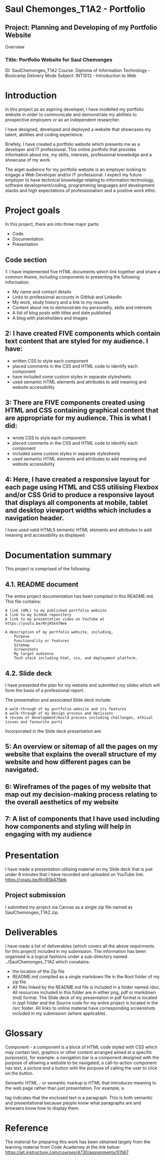 # Saul Chemonges_T1A2 - Portfolio

## Project: Planning and Developing of my Portfolio Website

Overview

### Title:  Portfolio Website for Saul Chemonges
ID:     SaulChemonges_T1A2
Course: Diploma of Information Technology - Bootcamp Delivery Mode
Subject: INT1012 - Introduction to Web

# Introduction

In this project as an aspiring developer, I have modelled my portfolio website in order to communicate and demonstrate my abilities to prospective employers or as an independent researcher.

I have designed, developed and deployed a website that showcases my talent, abilities and coding experience.

Briefely, I have created a portfolio website which presents me as a developer and IT professional. This online portfolio that provides information about me, my skills, interests, professional knowledge and a showcase of my work.

The arget audience for my portfolio website is an employer looking to engage a Web Developer and/or IT professional. I expect my future employer to have technical knowledge relating to information technology, software development/coding, programming languages and development stacks and high expectations of professionalism and a positive work ethic.

# Project goals

In this project, there are into three major parts:

- Code
- Documentation
- Presentation

## Code section
1: I have implemented five HTML documents which link together and share a common theme, including components to presenting the following information:
- My name and contact details
- Links to professional accounts in GitHub and LinkedIn
- My work, study history and a link to my resume
- Content about me to demonstrate my personality, skills and interests
- A list of blog posts with titles and date published
- A blog with placeholders and images

## 2: I have created FIVE components which contain text content that are styled for my audience. I have:
- written CSS to style each component
- placed comments in the CSS and HTML code to identify each component
- have included some custom styles in separate stylesheets
- used semantic HTML elements and attributes to add meaning and website accessibility

## 3: There are FIVE components created using HTML and CSS containing graphical content that are appropriate for my audience. This is what I did:
- wrote CSS to style each component
- placed comments in the CSS and HTML code to identify each component
- included some custom styles in separate stylesheets
- used semantic HTML elements and attributes to add meaning and website accessibility

## 4: Here, I have created a responsive layout for each page using HTML and CSS utilising Flexbox and/or CSS Grid to produce a responsive layout that displays all components at mobile, tablet and desktop viewport widths which includes a navigation header.
I have used valid HTML5 semantic HTML elements and attributes to add meaning and accessibility as displayed.

# Documentation summary

This project is comprised of the following: 

## 4.1. README document

The entire project documentation has been compiled in this README.md. This file contains:

    A link (URL) to my published portfolio website
    A link to my GitHub repository
    A link to my presentation video on YouTube at https://youtu.be/RnjRSk47Nek

    A description of my portfolio website, including,
        Purpose
        Functionality or features
        Sitemap
        Screenshots
        My target audience
        Tech stack including html, css, and deployment platform.


## 4.2. Slide deck

I have presented the plan for my website and submitted my slides which will form the basis of a professional report.

The presentation and associated Slide deck include:

    A walk-through of my portfolio website and its features
    A walk-through of my design process and decisions
    A review of development/build process including challenges, ethical issues and favourite parts

Incorporated in the Slide deck presentation are:

## 5: An overview or sitemap of all the pages on my website that explains the overall structure of my website and how different pages can be navigated.

## 6: Wireframes of the pages of my website that map out my decision-making process relating to the overall aesthetics of my website

## 7: A list of components that I have used including how components and styling will help in engaging with my audience

# Presentation

I have made a presentation utilising material on my Slide deck that is just under 8 minutes that I have recorded and uploaded on YouTube link: https://youtu.be/RnjRSk47Nek

## Project submission

I submitted my project via Canvas as a single zip file named as SaulChemonges_T1A2.zip. 

# Deliverables

I have made a list of deliverables (which covers all the above requirments for this project) included in my submission. The information has been organised is a logical fashions under a sub-directory named ../SaulChemonges_T1A2 which conatains:
- the location of the Zip file
- README.md compiled as a single markdown file in the Root folder of my zip file
- All files linked by the README.md file is included in a folder named /doc. All resources included in this folder are in either png, pdf or markdown (md) format. The Slide deck of my presentation in pdf format is located in /ppt folder and the Source code for my entire project is located in the /src folder. All links to online material have corresponding screenshots included in my submission (where applicable).

# Glossary
Component - a component is a block of HTML code styled with CSS which may contain text, graphics or other content arranged aimed at a specific purpose(s), for example: a navigation bar is a component designed with the purpose of allowing a website to be navigated; a call-to-action component has text, a picture and a button with the purpose of calling the user to click on the button.

Semantic HTML - or semantic markup is HTML that introduces meaning to the web page rather than just presentation. For example, a <p> tag indicates that the enclosed text is a paragraph. This is both semantic and presentational because people know what paragraphs are and browsers know how to display them.

# Reference
The material for preparing this work has been obtained largely from the learning material
from Code Academey at the link below:
https://ait.instructure.com/courses/4730/assignments/51567




